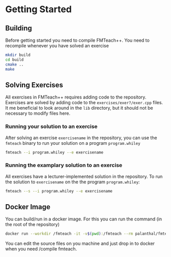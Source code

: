 # Getting Started
## Building
Before getting started you need to compile FMTeach++. You need to recompile whenever you have solved an exercise

```bash
mkdir build
cd build
cmake ..
make
```



## Solving Exercises  
All exercises in FMTeach++ requires adding code to the repository. Exercises are solved by adding code to the `exercises/exer?/exer.cpp` files. It me beneficial to look around in the `lib` directory, but it should not be necessary to modify files here.   



### Running your solution to an exercise

After solving an exercise `exercisename` in the repository, you can use the  `fmteach` binary to run your solution on a program `program.whiley`   
 
```bash 
fmteach --i program.whiley --e exercisename
```

### Running the examplary solution to an exercise  

 All exercises have a lecturer-implemented solution in the repository. To run the solution to `exercisename` on the the program `program.whiley`:

 
```bash 
fmteach --s --i program.whiley --e exercisename
```


## Docker Image
You can build/run in a docker image. For this you can run the command (in the root of the repository)

```bash 
docker run --workdir /fmteach -it -v$(pwd):/fmteach --rm palanthal/fmteach_build  /bin/bash
```

You can edit the source files on you machine and just drop in to docker when you need /compile fmteach.

